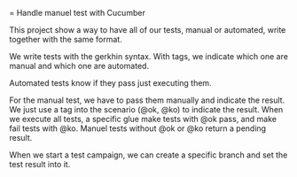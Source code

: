 
= Handle manuel test with Cucumber

This project show a way to have all of our tests, manual or automated, write together with the same format.

We write tests with the gerkhin syntax.
With tags, we indicate which one are manual and which one are automated.

Automated tests know if they pass just executing them.

For the manual test, we have to pass them manually and indicate the result.
We just use a tag into the scenario (@ok, @ko) to indicate the result.
When we execute all tests, a specific glue make tests with @ok pass, and make fail tests with @ko.
Manuel tests without @ok or @ko return a pending result.

When we start a test campaign, we can create a specific branch and set the test result into it.

